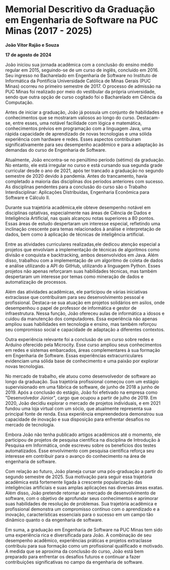 # Memorial Descritivo da Graduação em Engenharia de Software na PUC Minas (2017 - 2025)

**João Vítor Rajão e Souza**

**17 de agosto de 2024**

João iniciou sua jornada acadêmica com a conclusão do ensino médio regular em 2015, seguindo-se de um curso de inglês, concluído em 2016. Seu ingresso no Bacharelado em Engenharia de Software no Instituto de Informática da Pontifícia Universidade Católica de Minas Gerais (PUC Minas) ocorreu no primeiro semestre de 2017. O processo de admissão na PUC Minas foi realizado por meio do vestibular da própria universidade, sendo que outra opção de curso cogitado foi o Bacharelado em Ciência da Computação.

Antes de iniciar a graduação, João já possuía um conjunto de habilidades e conhecimentos que se mostraram valiosos ao longo do curso. Destacam-se, entre esses, uma notável facilidade com lógica e matemática, conhecimentos prévios em programação com a linguagem Java, uma rápida capacidade de aprendizado de novas tecnologias e uma sólida experiência com hardware e redes. Esses aspectos contribuíram significativamente para seu desempenho acadêmico e para a adaptação às demandas do curso de Engenharia de Software.

Atualmente, João encontra-se no penúltimo período (sétimo) da graduação. No entanto, ele está irregular no curso e está cursando sua segunda grade curricular desde o ano de 2021, após ter trancado a graduação no segundo semestre de 2020 devido à pandemia. Antes do trancamento, havia completado a maioria das disciplinas dos períodos anteriores com sucesso. As disciplinas pendentes para a conclusão do curso são o Trabalho Interdisciplinar: Aplicações Distribuídas, Engenharia Econômica para Software e Cálculo II.

Durante sua trajetória acadêmica,ele obteve desempenho notável em disciplinas optativas, especialmente nas áreas de Ciência de Dados e Inteligência Artificial, nas quais alcançou notas superiores a 80 pontos. Essas áreas de estudo despertaram um interesse especial, refletindo uma inclinação crescente para temas relacionados à análise e interpretação de dados, bem como à aplicação de técnicas de inteligência artificial.

Entre as atividades curriculares realizadas,ele dedicou atenção especial a projetos que envolviam a implementação de técnicas de algoritmos como divisão e conquista e backtracking, ambos desenvolvidos em Java. Além disso, trabalhou com a implementação de um algoritmo de coleta de dados e análise utilizando a API do GitHub, utilizando a linguagem Python. Esses projetos não apenas reforçaram suas habilidades técnicas, mas também despertaram um interesse por temas como mineração de dados e automatização de processos.

Além das atividades acadêmicas, ele participou de várias iniciativas extraclasse que contribuíram para seu desenvolvimento pessoal e profissional. Destaca-se sua atuação em projetos solidários em asilos, onde desempenhou o papel de professor de informática e gestor de infraestrutura. Nessa função, João ofereceu aulas de informática a idosos e cuidou da manutenção dos computadores. Essa experiência não apenas ampliou suas habilidades em tecnologia e ensino, mas também reforçou seu compromisso social e capacidade de adaptação a diferentes contextos.

Outra experiência relevante foi a conclusão de um curso sobre redes e Arduíno oferecido pela Microcity. Esse curso ampliou seus conhecimentos em redes e sistemas embarcados, áreas complementares à sua formação em Engenharia de Software. Essas experiências extracurriculares evidenciam uma sólida base de conhecimento e uma paixão por explorar novas tecnologias.

No mercado de trabalho, ele atuou como desenvolvedor de software ao longo da graduação. Sua trajetória profissional começou com um estágio supervisionado em uma fábrica de software, de junho de 2018 a junho de 2019. Após a conclusão do estágio, João foi efetivado na empresa como "Desenvolvedor Júnior", cargo que ocupou a partir de julho de 2019. Em 2020, João decidiu explorar o mercado de projetos individuais, e em 2021 fundou uma loja virtual com um sócio, que atualmente representa sua principal fonte de renda. Essa experiência empreendedora demonstrou sua capacidade de inovação e sua disposição para enfrentar desafios no mercado de tecnologia.

Embora João não tenha publicado artigos acadêmicos até o momento, ele participou de projetos de pesquisa científica na disciplina de Introdução à Pesquisa em Informática, onde escreveu sobre os benefícios dos testes automatizados. Esse envolvimento com pesquisa científica reforça seu interesse em contribuir para o avanço do conhecimento na área de engenharia de software.

Com relação ao futuro, João  planeja cursar uma pós-graduação a partir do segundo semestre de 2025. Sua motivação para seguir essa trajetória acadêmica está fortemente ligada à crescente popularização das inteligências artificiais e suas amplas aplicações nas diversas áreas exatas. Além disso, João pretende retornar ao mercado de desenvolvimento de software, com o objetivo de aprofundar seus conhecimentos e aprimorar suas habilidades de resolução de problemas. Sua trajetória acadêmica e profissional demonstra um compromisso contínuo com o aprendizado e a inovação, características essenciais para o sucesso em um campo tão dinâmico quanto o da engenharia de software.

Em suma, a graduação em Engenharia de Software na PUC Minas tem sido uma experiência rica e diversificada para João. A combinação de seu desempenho acadêmico, experiências práticas e projetos extraclasse contribuiu para sua formação como um profissional qualificado e motivado. À medida que se aproxima da conclusão do curso, João está bem preparado para enfrentar os desafios futuros e continuar a fazer contribuições significativas no campo da engenharia de software.
